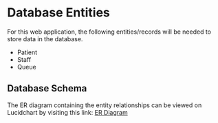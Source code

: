 # Database Entities

For this web application, the following entities/records will be needed to store data in the database.

- Patient
- Staff
- Queue

## Database Schema

The ER diagram containing the entity relationships can be viewed on Lucidchart by visiting this link: 
[ER Diagram](https://lucid.app/lucidchart/5d04e5b3-cecc-4776-850c-1778fdd195a9/edit?view_items=TzMVqalM4fQd&invitationId=inv_079cfb30-b7e6-4fee-955a-075c4d108930)
